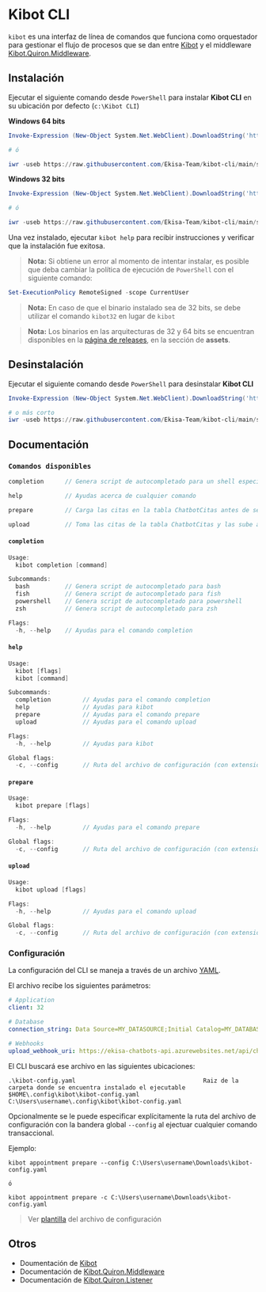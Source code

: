 # **Kibot CLI**

`kibot` es una interfaz de línea de comandos que funciona como orquestador para gestionar el flujo de procesos que se dan entre [Kibot](https://github.com/Ekisa-Team/Kibot) y el middleware [Kibot.Quiron.Middleware](https://github.com/Ekisa-Team/Kibot.Quiron.Middleware).

## **Instalación**

Ejecutar el siguiente comando desde `PowerShell` para instalar **Kibot CLI** en su ubicación por defecto (`c:\Kibot CLI`)

**Windows 64 bits**

```ps1
Invoke-Expression (New-Object System.Net.WebClient).DownloadString('https://raw.githubusercontent.com/Ekisa-Team/kibot-cli/main/script/install-amd64.ps1')

# ó

iwr -useb https://raw.githubusercontent.com/Ekisa-Team/kibot-cli/main/script/install-amd64.ps1 | iex
```

**Windows 32 bits**

```ps1
Invoke-Expression (New-Object System.Net.WebClient).DownloadString('https://raw.githubusercontent.com/Ekisa-Team/kibot-cli/main/script/install-386.ps1')

# ó

iwr -useb https://raw.githubusercontent.com/Ekisa-Team/kibot-cli/main/script/install-386.ps1 | iex
```

Una vez instalado, ejecutar `kibot help` para recibir instrucciones y verificar que la instalación fue exitosa.

> **Nota:** Si obtiene un error al momento de intentar instalar, es posible que deba cambiar la política de ejecución de `PowerShell` con el siguiente comando:

```ps1
Set-ExecutionPolicy RemoteSigned -scope CurrentUser
```

> **Nota:** En caso de que el binario instalado sea de 32 bits, se debe utilizar el comando `kibot32` en lugar de `kibot`

> **Nota:** Los binarios en las arquitecturas de 32 y 64 bits se encuentran disponibles en la [página de releases](https://github.com/Ekisa-Team/kibot-cli/releases/latest), en la sección de **assets**.

## **Desinstalación**

Ejecutar el siguiente comando desde `PowerShell` para desinstalar **Kibot CLI**

```ps1
Invoke-Expression (New-Object System.Net.WebClient).DownloadString('https://raw.githubusercontent.com/Ekisa-Team/kibot-cli/main/script/uninstall.ps1')

# o más corto
iwr -useb https://raw.githubusercontent.com/Ekisa-Team/kibot-cli/main/script/uninstall.ps1 | iex
```

## **Documentación**

### `Comandos disponibles`

```go
completion      // Genera script de autocompletado para un shell especificado

help            // Ayudas acerca de cualquier comando

prepare         // Carga las citas en la tabla ChatbotCitas antes de ser subidas

upload          // Toma las citas de la tabla ChatbotCitas y las sube a la nube
```

#### `completion`

```go
Usage:
  kibot completion [command]

Subcommands:
  bash          // Genera script de autocompletado para bash
  fish          // Genera script de autocompletado para fish
  powershell    // Genera script de autocompletado para powershell
  zsh           // Genera script de autocompletado para zsh

Flags:
  -h, --help    // Ayudas para el comando completion
```

#### `help`

```go
Usage:
  kibot [flags]
  kibot [command]

Subcommands:
  completion         // Ayudas para el comando completion
  help               // Ayudas para kibot
  prepare            // Ayudas para el comando prepare
  upload             // Ayudas para el comando upload

Flags:
  -h, --help         // Ayudas para kibot

Global flags:
  -c, --config       // Ruta del archivo de configuración (con extensión)
```

#### `prepare`

```go
Usage:
  kibot prepare [flags]

Flags:
  -h, --help         // Ayudas para el comando prepare

Global flags:
  -c, --config       // Ruta del archivo de configuración (con extensión)
```

#### `upload`

```go
Usage:
  kibot upload [flags]

Flags:
  -h, --help         // Ayudas para el comando upload

Global flags:
  -c, --config       // Ruta del archivo de configuración (con extensión)
```

### **Configuración**

La configuración del CLI se maneja a través de un archivo [YAML](https://es.wikipedia.org/wiki/YAML).

El archivo recibe los siguientes parámetros:

```yaml
# Application
client: 32

# Database
connection_string: Data Source=MY_DATASOURCE;Initial Catalog=MY_DATABASE;Integrated Security=True

# Webhooks
upload_webhook_uri: https://ekisa-chatbots-api.azurewebsites.net/api/chatbotcita/create
```

El CLI buscará ese archivo en las siguientes ubicaciones:

```shell
.\kibot-config.yaml                                    Raiz de la carpeta donde se encuentra instalado el ejecutable
$HOME\.config\kibot\kibot-config.yaml                  C:\Users\username\.config\kibot\kibot-config.yaml
```

Opcionalmente se le puede especificar explícitamente la ruta del archivo de configuración con la bandera global `--config` al ejectuar cualquier comando transaccional.

Ejemplo:

```
kibot appointment prepare --config C:\Users\username\Downloads\kibot-config.yaml

ó

kibot appointment prepare -c C:\Users\username\Downloads\kibot-config.yaml
```

> Ver [plantilla](https://github.com/Ekisa-Team/kibot-cli/blob/main/config.yaml) del archivo de configuración

## **Otros**

- Doumentación de [Kibot](https://github.com/Ekisa-Team/Kibot)
- Documentación de [Kibot.Quiron.Middleware](https://github.com/Ekisa-Team/Kibot.Quiron.Middleware)
- Documentación de [Kibot.Quiron.Listener](https://github.com/Ekisa-Team/Kibot.Quiron.Listener)
